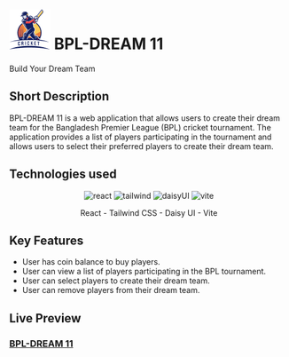 # <img src="src/assets/icons/logo.png"/> BPL-DREAM 11

Build Your Dream Team

## Short Description

BPL-DREAM 11 is a web application that allows users to create their dream team for the Bangladesh Premier League (BPL) cricket tournament. The application provides a list of players participating in the tournament and allows users to select their preferred players to create their dream team.

## Technologies used

<p align="center">
  <img width="100" src="https://img.icons8.com/?size=100&id=123603&format=png&color=000000" alt="react"/>
  <img width="100" src="https://img.icons8.com/?size=100&id=4PiNHtUJVbLs&format=png&color=000000" alt="tailwind"/>
  <img width="100" src="https://avatars.githubusercontent.com/u/76870092?s=280&v=4" alt="daisyUI"/>
  <img width="100" src="https://img.icons8.com/?size=100&id=dJjTWMogzFzg&format=png&color=000000" alt="vite"/>
</p>

<div align="center">React - Tailwind CSS - Daisy UI - Vite</div>

## Key Features
- User has coin balance to buy players.
- User can view a list of players participating in the BPL tournament.
- User can select players to create their dream team.
- User can remove players from their dream team.

## Live Preview 
### [BPL-DREAM 11](https://bpl-dream-amirulkanak.netlify.app/)